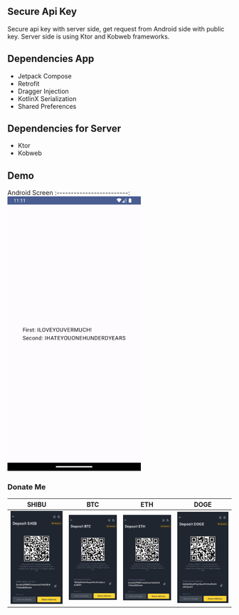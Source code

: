 ## Secure Api Key 
Secure api key with server side, get request from Android side with public key. Server side is using Ktor and Kobweb frameworks.

## Dependencies App
- Jetpack Compose
- Retrofit
- Dragger Injection
- KotlinX Serialization
- Shared Preferences

## Dependencies for Server
- Ktor
- Kobweb

## Demo
   Android Screen 
:-------------------------:
<img src="demo.png" width="300px">

### Donate Me
| SHIBU | BTC | ETH | DOGE |
| :----------: | :-----------: | :-----------: | :-----------: |
| <img src="https://github.com/saitawngpha/saitawngpha/raw/main/donate/shib.JPG" width="250px"/> | <img src="https://github.com/saitawngpha/saitawngpha/raw/main/donate/btc.JPG" width="250px"/> | <img src="https://github.com/saitawngpha/saitawngpha/raw/main/donate/eth.JPG" width="250px"/> | <img src="https://github.com/saitawngpha/saitawngpha/raw/main/donate/doge.JPG" width="250px"/> |

